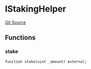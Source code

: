 # IStakingHelper
[Git Source](https://github.com/KlimaDAO/klimadao-solidity/blob/b98fc1e8b7dcf2a7b80bbaba384c8c84431739fc/src/infinity/interfaces/IKlima.sol)


## Functions
### stake


```solidity
function stake(uint _amount) external;
```

